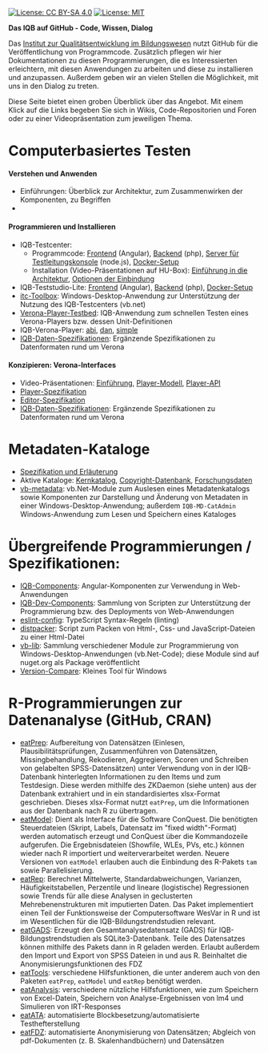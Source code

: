 [![License: CC BY-SA 4.0](https://img.shields.io/badge/License-CC%20BY--SA%204.0-lightgrey.svg)](https://creativecommons.org/licenses/by-sa/4.0/) [![License: MIT](https://img.shields.io/badge/License-MIT-yellow.svg?style=flat-square)](https://opensource.org/licenses/MIT)


**Das IQB auf GitHub - Code, Wissen, Dialog**

Das [Institut zur Qualitätsentwicklung im Bildungswesen](https://www.iqb.hu-berlin.de) nutzt GitHub für die Veröffentlichung von Programmcode. Zusätzlich pflegen wir hier Dokumentationen zu diesen Programmierungen, die es Interessierten erleichtern, mit diesen Anwendungen zu arbeiten und diese zu installieren und anzupassen. Außerdem geben wir an vielen Stellen die Möglichkeit, mit uns in den Dialog zu treten. 

Diese Seite bietet einen groben Überblick über das Angebot. Mit einem Klick auf die Links begeben Sie sich in Wikis, Code-Repositorien und Foren oder zu einer Videopräsentation zum jeweiligen Thema.


# <a name="cba"></a>Computerbasiertes Testen
#### Verstehen und Anwenden
* Einführungen: Überblick zur Architektur, zum Zusammenwirken der Komponenten, zu Begriffen
* 
#### Programmieren und Installieren
* IQB-Testcenter:
  * Programmcode: [Frontend](https://github.com/iqb-berlin/testcenter-frontend) (Angular), [Backend](https://github.com/iqb-berlin/testcenter-backend) (php), [Server für Testleitungskonsole](https://github.com/iqb-berlin/testcenter-broadcasting-service) (node.js), [Docker-Setup](https://github.com/iqb-berlin/testcenter-setup)
  * Installation (Video-Präsentationen auf HU-Box): [Einführung in die Architektur](https://box.hu-berlin.de/f/a8f7aea9c751493c8d35/), [Optionen der Einbindung](https://box.hu-berlin.de/f/d23af87168fa4e9f9bb0/)  
* IQB-Teststudio-Lite: [Frontend](https://github.com/iqb-berlin/teststudio-lite-frontend) (Angular), [Backend](https://github.com/iqb-berlin/teststudio-lite-backend) (php), [Docker-Setup](https://github.com/iqb-berlin/teststudio-lite-setup)
* [itc-Toolbox](https://github.com/iqb-berlin/itc-toolbox): Windows-Desktop-Anwendung zur Unterstützung der Nutzung des IQB-Testcenters (vb.net)
* [Verona-Player-Testbed](https://github.com/iqb-berlin/verona-player-testbed): IQB-Anwendung zum schnellen Testen eines Verona-Players bzw. dessen Unit-Definitionen
* IQB-Verona-Player: [abi](https://github.com/iqb-berlin/verona-player-abi), [dan](https://github.com/iqb-berlin/verona-player-dan), [simple](https://github.com/iqb-berlin/verona-player-simple)
* [IQB-Daten-Spezifikationen](https://github.com/iqb-berlin/verona-data-specifications): Ergänzende Spezifikationen zu Datenformaten rund um Verona 

#### Konzipieren: Verona-Interfaces
* Video-Präsentationen: [Einführung](https://box.hu-berlin.de/f/a6de8bd03626451a93d0/), [Player-Modell](https://box.hu-berlin.de/f/8f4b50975e9645af803b/), [Player-API](https://box.hu-berlin.de/f/6c71fcdb9d7944d69dec/)
* [Player-Spezifikation](https://github.com/verona-interfaces/player)
* [Editor-Spezifikation](https://github.com/verona-interfaces/editor)
* [IQB-Daten-Spezifikationen](https://github.com/iqb-berlin/verona-data-specifications): Ergänzende Spezifikationen zu Datenformaten rund um Verona 
 
# Metadaten-Kataloge
* [Spezifikation und Erläuterung](https://github.com/iqb-berlin/mdc-schemadefinition)
* Aktive Kataloge: [Kernkatalog](https://github.com/iqb-berlin/mdc-core), [Copyright-Datenbank](https://github.com/iqb-berlin/mdc-copyright), [Forschungsdaten](https://github.com/iqb-berlin/mdc-researchdata)
* [vb-metadata](https://github.com/iqb-berlin/vb-metadata): vb.Net-Module zum Auslesen eines Metadatenkatalogs sowie Komponenten zur Darstellung und Änderung von Metadaten in einer Windows-Desktop-Anwendung; außerdem `IQB-MD-CatAdmin` Windows-Anwendung zum Lesen und Speichern eines Kataloges

# Übergreifende Programmierungen / Spezifikationen:
* [IQB-Components](https://github.com/iqb-berlin/iqb-components): Angular-Komponenten zur Verwendung in Web-Anwendungen
* [IQB-Dev-Components](https://github.com/iqb-berlin/iqb-dev-components): Sammlung von Scripten zur Unterstützung der Programmierung bzw. des Deployments von Web-Anwendungen
* [eslint-config](https://github.com/iqb-berlin/eslint-config): TypeScript Syntax-Regeln (linting)
* [distpacker](https://github.com/iqb-berlin/distpacker): Script zum Packen von Html-, Css- und JavaScript-Dateien zu einer Html-Datei
* [vb-lib](https://github.com/iqb-berlin/vb-lib): Sammlung verschiedener Module zur Programmierung von Windows-Desktop-Anwendungen (vb.Net-Code); diese Module sind auf nuget.org als Package veröffentlicht
* [Version-Compare](https://github.com/iqb-berlin/version-compare): Kleines Tool für Windows  


# <a name="rcode"></a> R-Programmierungen zur Datenanalyse (GitHub, CRAN) 
* [eatPrep](https://github.com/sachseka/eatPrep): Aufbereitung von Datensätzen (Einlesen, Plausibilitätsprüfungen, Zusammenführen von Datensätzen, Missingbehandlung, Rekodieren, Aggregieren, Scoren und Schreiben von gelabelten SPSS-Datensätzen) unter Verwendung von in der IQB-Datenbank hinterlegten Informationen zu den Items und zum Testdesign. Diese werden mithilfe des ZKDaemon (siehe unten) aus der Datenbank extrahiert und in ein standardisiertes xlsx-Format geschrieben. Dieses xlsx-Format nutzt `eatPrep`, um die Informationen aus der Datenbank nach R zu übertragen.
* [eatModel](https://github.com/weirichs/eatModel): Dient als Interface für die Software ConQuest. Die benötigten Steuerdateien (Skript, Labels, Datensatz im "fixed width"-Format) werden automatisch erzeugt und ConQuest über die Kommandozeile aufgerufen. Die Ergebnisdateien (Showfile, WLEs, PVs, etc.) können wieder nach R importiert und weiterverarbeitet werden. Neuere Versionen von `eatModel` erlauben auch die Einbindung des R-Pakets `tam` sowie Parallelisierung.
* [eatRep](https://cran.r-project.org/web/packages/eatRep/index.html): Berechnet Mittelwerte, Standardabweichungen, Varianzen, Häufigkeitstabellen, Perzentile und lineare (logistische) Regressionen sowie Trends für alle diese Analysen in geclusterten Mehrebenenstrukturen mit imputierten Daten. Das Paket implementiert einen Teil der Funktionsweise der Computersoftware WesVar in R und ist im Wesentlichen für die IQB-Bildungstrendstudien relevant.
* [eatGADS](https://cran.r-project.org/web/packages/eatGADS/index.html): Erzeugt den Gesamtanalysedatensatz (GADS) für IQB-Bildungstrendstudien als SQLite3-Datenbank. Teile des Datensatzes können mithilfe des Pakets dann in R geladen werden. Erlaubt außerdem den Import und Export von SPSS Dateien in und aus R. Beinhaltet die Anonymisierungsfunktionen des FDZ
* [eatTools](https://cran.r-project.org/web/packages/eatTools/index.html): verschiedene Hilfsfunktionen, die unter anderem auch von den Paketen `eatPrep`, `eatModel` und `eatRep` benötigt werden.
* [eatAnalysis](https://github.com/beckerbz/eatAnalysis): verschiedene nützliche Hilfsfunktionen, wie zum Speichern von Excel-Datein, Speichern von Analyse-Ergebnissen von lm4 und Simulieren von IRT-Responses
* [eatATA](https://github.com/beckerbz/eatATA): automatisierte Blockbesetzung/automatisierte Testhefterstellung
* [eatFDZ](https://github.com/beckerbz/eatFDZ): automatisierte Anonymisierung von Datensätzen; Abgleich von pdf-Dokumenten (z. B. Skalenhandbüchern) und Datensätzen
